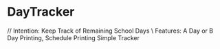 # DayTracker
// Intention: Keep Track of Remaining School Days
\\ Features: A Day or B Day Printing, Schedule Printing
Simple Tracker
